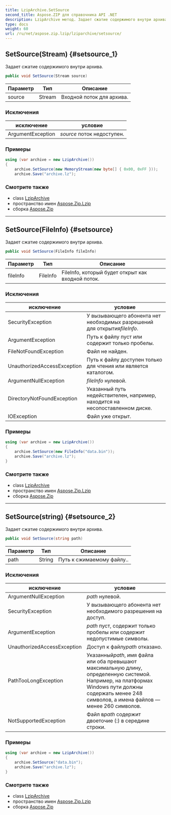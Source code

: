```yaml
---
title: LzipArchive.SetSource
second_title: Aspose.ZIP для справочника API .NET
description: LzipArchive метод. Задает сжатие содержимого внутри архива.
type: docs
weight: 60
url: /ru/net/aspose.zip.lzip/lziparchive/setsource/
---
```

## SetSource(Stream) {#setsource_1}

Задает сжатие содержимого внутри архива.

```csharp
public void SetSource(Stream source)
```

| Параметр | Тип | Описание |
| --- | --- | --- |
| source | Stream | Входной поток для архива. |

### Исключения

| исключение | условие |
| --- | --- |
| ArgumentException | *source* поток недоступен. |

### Примеры

```csharp
using (var archive = new LzipArchive())
{
    archive.SetSource(new MemoryStream(new byte[] { 0x00, 0xFF }));
    archive.Save("archive.lz");

```

### Смотрите также

* class [LzipArchive](../)
* пространство имен [Aspose.Zip.Lzip](../../lziparchive/)
* сборка [Aspose.Zip](../../../)

---

## SetSource(FileInfo) {#setsource}

Задает сжатие содержимого внутри архива.

```csharp
public void SetSource(FileInfo fileInfo)
```

| Параметр | Тип | Описание |
| --- | --- | --- |
| fileInfo | FileInfo | FileInfo, который будет открыт как входной поток. |

### Исключения

| исключение | условие |
| --- | --- |
| SecurityException | У вызывающего абонента нет необходимых разрешений для открытия*fileInfo*. |
| ArgumentException | Путь к файлу пуст или содержит только пробелы. |
| FileNotFoundException | Файл не найден. |
| UnauthorizedAccessException | Путь к файлу доступен только для чтения или является каталогом. |
| ArgumentNullException | *fileInfo* нулевой. |
| DirectoryNotFoundException | Указанный путь недействителен, например, находится на несопоставленном диске. |
| IOException | Файл уже открыт. |

### Примеры

```csharp
using (var archive = new LzipArchive()) 
{
    archive.SetSource(new FileInfo("data.bin"));
    archive.Save("archive.lz");
}
```

### Смотрите также

* class [LzipArchive](../)
* пространство имен [Aspose.Zip.Lzip](../../lziparchive/)
* сборка [Aspose.Zip](../../../)

---

## SetSource(string) {#setsource_2}

Задает сжатие содержимого внутри архива.

```csharp
public void SetSource(string path)
```

| Параметр | Тип | Описание |
| --- | --- | --- |
| path | String | Путь к сжимаемому файлу.. |

### Исключения

| исключение | условие |
| --- | --- |
| ArgumentNullException | *path* нулевой. |
| SecurityException | У вызывающего абонента нет необходимого разрешения на доступ. |
| ArgumentException | *path* пуст, содержит только пробелы или содержит недопустимые символы. |
| UnauthorizedAccessException | Доступ к файлу*path* отказано. |
| PathTooLongException | Указанный*path*, имя файла или оба превышают максимальную длину, определенную системой. Например, на платформах Windows пути должны содержать менее 248 символов, а имена файлов — менее 260 символов. |
| NotSupportedException | Файл в*path* содержит двоеточие (:) в середине строки. |

### Примеры

```csharp
using (var archive = new LzipArchive()) 
{
    archive.SetSource("data.bin");
    archive.Save("archive.lz");
}
```

### Смотрите также

* class [LzipArchive](../)
* пространство имен [Aspose.Zip.Lzip](../../lziparchive/)
* сборка [Aspose.Zip](../../../)



